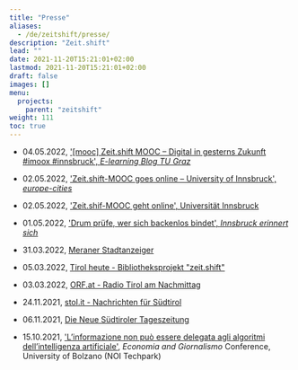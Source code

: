 ```yaml
---
title: "Presse"
aliases:
  - /de/zeitshift/presse/
description: "Zeit.shift"
lead: ""
date: 2021-11-20T15:21:01+02:00
lastmod: 2021-11-20T15:21:01+02:00
draft: false
images: []
menu:
  projects:
    parent: "zeitshift"
weight: 111
toc: true
---
```


- 04.05.2022, <a href="https://elearningblog.tugraz.at/archives/13599" title="Opens in new tab" target="_blank">'[mooc] Zeit.shift MOOC – Digital in gesterns Zukunft #imoox #innsbruck', <em>E-learning Blog TU Graz</em></a>

- 02.05.2022, <a href="https://europe-cities.com/2022/05/02/zeit-shift-mooc-goes-online-university-of-innsbruck/" title="Opens in new tab" target="_blank">'Zeit.shift-MOOC goes online – University of Innsbruck', <em>europe-cities</em></a>

- 02.05.2022, <a href="https://www.uibk.ac.at/de/newsroom/2022/zeitshift-mooc-geht-online/" title="Opens in new tab" target="_blank">'Zeit.shif-MOOC geht online', Universität Innsbruck</a>

- 01.05.2022, <a href="https://innsbruck-erinnert.at/drum-pruefe-wer-sich-backenlos-bindet/" title="Opens in new tab" target="_blank">'Drum prüfe, wer sich backenlos bindet', <em>Innsbruck erinnert sich</em></a>

- 31.03.2022, <a href="https://www.meraner.eu/blaettern#seite/11" title="Opens in new tab" target="_blank">Meraner Stadtanzeiger</a>

- 05.03.2022, <a href="https://tvthek.orf.at/profile/Tirol-heute/70023/Tirol-heute/14126830/Bibliotheksprojekt-zeit-shift/15119452" target="_blank" title="Opens in new tab">Tirol heute - Bibliotheksprojekt "zeit.shift"</a>

- 03.03.2022, <a href="https://radiothek.orf.at/tir/20220303/TRTN/1646324291000" target="_blank" title="Opens in new tab">ORF.at - Radio Tirol am Nachmittag</a>

- 24.11.2021, <a href="https://www.stol.it/artikel/kultur/zeitshift-digital-in-gesterns-zukunft" target="_blank" title="Opens in new tab">stol.it - Nachrichten für Südtirol</a>

- 06.11.2021, <a href="https://www.tageszeitung.it/2021/11/06/zeit-shift/" target="_blank" title="Opens in new tab">Die Neue Südtiroler Tageszeitung</a>

- 15.10.2021, <a href="https://www.youtube.com/watch?v=2rXqXfubdJs" target="_blank" title="Opens in new tab">'L’informazione non può essere delegata agli algoritmi dell’intelligenza artificiale'</a>, <em>Economia and Giornalismo</em> Conference, University of Bolzano (NOI Techpark)
